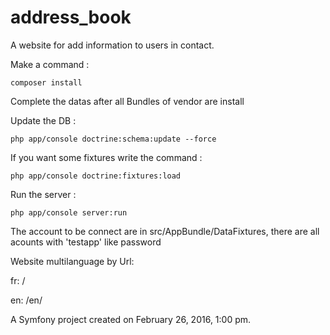 address_book
============

A website for add information to users in contact.

Make a command : 
```
composer install
``` 

Complete the datas after all Bundles of vendor are install

Update the DB :
```
php app/console doctrine:schema:update --force
```

If you want some fixtures write the command :
```
php app/console doctrine:fixtures:load
```

Run the server :  
```
php app/console server:run
```

The account to be connect are in src/AppBundle/DataFixtures, there are all acounts with 'testapp' like password

Website multilanguage by Url:

fr: /

en: /en/


A Symfony project created on February 26, 2016, 1:00 pm.
